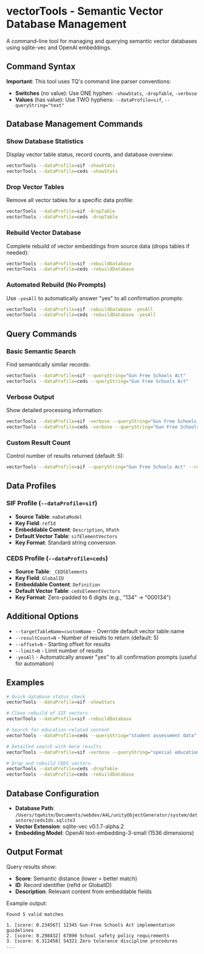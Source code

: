 # vectorTools - Semantic Vector Database Management

A command-line tool for managing and querying semantic vector databases using sqlite-vec and OpenAI embeddings.

## Command Syntax

**Important**: This tool uses TQ's command line parser conventions:

- **Switches** (no value): Use ONE hyphen: `-showStats`, `-dropTable`, `-verbose`
- **Values** (has value): Use TWO hyphens: `--dataProfile=sif`, `--queryString="text"`

## Database Management Commands

### Show Database Statistics

Display vector table status, record counts, and database overview:

```bash
vectorTools --dataProfile=sif -showStats
vectorTools --dataProfile=ceds -showStats
```

### Drop Vector Tables

Remove all vector tables for a specific data profile:

```bash
vectorTools --dataProfile=sif -dropTable
vectorTools --dataProfile=ceds -dropTable
```

### Rebuild Vector Database

Complete rebuild of vector embeddings from source data (drops tables if needed):

```bash
vectorTools --dataProfile=sif -rebuildDatabase
vectorTools --dataProfile=ceds -rebuildDatabase
```

### Automated Rebuild (No Prompts)

Use `-yesAll` to automatically answer "yes" to all confirmation prompts:

```bash
vectorTools --dataProfile=sif -rebuildDatabase -yesAll
vectorTools --dataProfile=ceds -rebuildDatabase -yesAll
```

## Query Commands

### Basic Semantic Search

Find semantically similar records:

```bash
vectorTools --dataProfile=sif --queryString="Gun Free Schools Act"
vectorTools --dataProfile=ceds --queryString="Gun Free Schools Act"
```

### Verbose Output

Show detailed processing information:

```bash
vectorTools --dataProfile=sif -verbose --queryString="Gun Free Schools Act"
vectorTools --dataProfile=ceds -verbose --queryString="Gun Free Schools Act"
```

### Custom Result Count

Control number of results returned (default: 5):

```bash
vectorTools --dataProfile=sif --queryString="Gun Free Schools Act" --resultCount=10
```

## Data Profiles

### SIF Profile (`--dataProfile=sif`)

- **Source Table**: `naDataModel`
- **Key Field**: `refId`
- **Embeddable Content**: `Description`, `XPath`
- **Default Vector Table**: `sifElementVectors`
- **Key Format**: Standard string conversion

### CEDS Profile (`--dataProfile=ceds`)

- **Source Table**: `_CEDSElements`
- **Key Field**: `GlobalID`
- **Embeddable Content**: `Definition`
- **Default Vector Table**: `cedsElementVectors`
- **Key Format**: Zero-padded to 6 digits (e.g., "134" → "000134")

## Additional Options

- `--targetTableName=customName` - Override default vector table name
- `--resultCount=N` - Number of results to return (default: 5)
- `--offset=N` - Starting offset for results
- `--limit=N` - Limit number of results
- `-yesAll` - Automatically answer "yes" to all confirmation prompts (useful for automation)

## Examples

```bash
# Quick database status check
vectorTools --dataProfile=sif -showStats

# Clean rebuild of SIF vectors
vectorTools --dataProfile=sif -rebuildDatabase

# Search for education-related content
vectorTools --dataProfile=ceds --queryString="student assessment data"

# Detailed search with more results
vectorTools --dataProfile=sif -verbose --queryString="special education" --resultCount=15

# Drop and rebuild CEDS vectors
vectorTools --dataProfile=ceds -dropTable
vectorTools --dataProfile=ceds -rebuildDatabase
```

## Database Configuration

- **Database Path**: `/Users/tqwhite/Documents/webdev/A4L/unityObjectGenerator/system/datastore/cedsIds.sqlite3`
- **Vector Extension**: sqlite-vec v0.1.7-alpha.2
- **Embedding Model**: OpenAI text-embedding-3-small (1536 dimensions)

## Output Format

Query results show:

- **Score**: Semantic distance (lower = better match)
- **ID**: Record identifier (refId or GlobalID)
- **Description**: Relevant content from embeddable fields

Example output:

```
Found 5 valid matches

1. [score: 0.234567] 12345 Gun-Free Schools Act implementation guidelines
2. [score: 0.298432] 67890 School safety policy requirements
3. [score: 0.312458] 54321 Zero tolerance discipline procedures
...
```